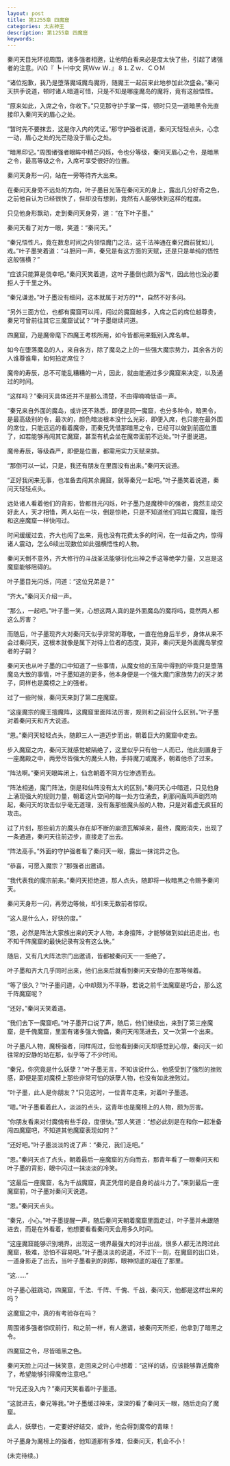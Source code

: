 ```yaml
---
layout: post
title: 第1255章 四魔窟
categories: 太古神王
description: 第1255章 四魔窟
keywords:
---
```


秦问天目光环视周围，诸多强者相邀，让他明白看来必是度太快了些，引起了诸强者的注意。㈧Ω『 ┡ ㈠中文  网Ｗｗ Ｗ．』８⒈Ｚｗ．ＣＯＭ

“诸位抱歉，我乃是堕落魔域魔岛魔将，随魔王一起前来此地参加此次盛会。”秦问天拱手说道，顿时诸人暗道可惜，只是不知是哪座魔岛的魔将，竟有这般悟性。

“原来如此，入席之令，你收下。”只见那守护手掌一挥，顿时只见一道暗黑令光直接印入秦问天的眉心之处。

“暂时先不要抹去，这是你入内的凭证。”那守护强者说道，秦问天轻轻点头，心念一动，眉心之处的光芒隐没于眉心之处。

“暗黑印记。”周围诸强者眼眸中精芒闪烁，令也分等级，秦问天眉心之令，是暗黑之令，最高等级之令，入席可享受很好的位置。

秦问天身形一闪，站在一旁等待齐大出来。

在秦问天身旁不远处的方向，叶子墨目光落在秦问天的身上，露出几分好奇之色，之前他自认为已经很快了，但却没有想到，竟然有人能够快到这样的程度。

只见他身形飘动，走到秦问天身旁，道：“在下叶子墨。”

秦问天看了对方一眼，笑道：“秦问天。”

“秦兄悟性凡，竟在数息时间之内领悟魔门之法，这千法神通在秦兄面前犹如儿戏。”叶子墨笑着道：“斗胆问一声，秦兄是有这方面的天赋，还是只是单纯的悟性这般强横？”

“应该只能算是侥幸吧。”秦问天笑着道，这叶子墨倒也颇为客气，因此他也没必要拒人于千里之外。

“秦兄谦逊。”叶子墨没有细问，这本就属于对方的**，自然不好多问。

“另外三面方位，也都有魔窟可以闯，闯过的魔窟越多，入席之后的席位越尊贵，秦兄可曾前往其它三魔窟试试？”叶子墨继续问道。

四魔窟，乃是魔帝麾下四魔王考核所用，如今皆都用来甄别入席名单。

如今在堕落魔岛的人，来自各方，除了魔岛之上的一些强大魔宗势力，其余各方的人谁尊谁卑，如何拍定席位？

魔帝的寿辰，总不可能乱糟糟的一片，因此，就由能通过多少魔窟来决定，以及通过的时间。

“这样吗？”秦问天具体还并不是那么清楚，不由得喃喃低语一声。

“秦兄来自外面的魔岛，或许还不熟悉，即便是同一魔窟，也分多种令，暗黑令，是最高级别的令，最次的，颜色暗淡根本没什么光彩，即便入席，也只能在最外围的席位，只能远远的看着魔帝，而秦兄凭借那暗黑之令，已经可以做到前面位置了，如若能够再闯其它魔窟，甚至有机会坐在魔帝面前不远处。”叶子墨说道。

魔帝寿辰，等级森严，即便是位置，都需用实力天赋来排。

“那倒可以一试，只是，我还有朋友在里面没有出来。”秦问天说道。

“正好我闲来无事，也准备去闯其余魔窟，就等秦兄一起吧。”叶子墨笑着说道，秦问天轻轻点头。

远处诸人看着他们的背影，皆都目光闪烁，叶子墨乃是魔榜中的强者，竟然主动交好此人，天才相惜，两人站在一块，倒是惊艳，只是不知道他们闯其它魔窟，能否和这座魔窟一样快闯过。

时间缓缓过去，齐大也闯了出来，竟也没有花费太多的时间，在一炷香之内，惊得诸人震动，怎么6续出现数位如此强横悟性的人物。

秦问天倒不意外，齐大修行的斗战圣法能够衍化出神之手这等绝学力量，又岂是这魔窟能够阻碍的。

叶子墨目光闪烁，问道：“这位兄弟是？”

“齐大。”秦问天介绍一声。

“那么，一起吧。”叶子墨一笑，心想这两人真的是外面魔岛的魔将吗，竟然两人都这么厉害？

而随后，叶子墨现齐大对秦问天似乎非常的尊敬，一直在他身后半步，身体从来不会过秦问天，这根本就像是属下对待上位者的态度，莫非，秦问天是外面魔岛掌控者的子嗣？

秦问天也从叶子墨的口中知道了一些事情，从魔女给的玉简中得到的毕竟只是堕落魔岛大致的事情，叶子墨知道的更多，他本身便是一个强大魔门家族势力的天才弟子，同样也是魔榜之上的强者。

过了一些时候，秦问天来到了第二座魔窟。

“这座魔宗的魔王擅魔阵，这魔窟里面阵法厉害，规则和之前没什么区别。”叶子墨对着秦问天和齐大说道。

“恩。”秦问天轻轻点头，随即三人一道迈步而出，朝着巨大的魔窟中走去。

步入魔窟之内，秦问天就感觉被隔绝了，这里似乎只有他一人而已，他此刻置身于一座魔殿之中，两旁尽皆强大的魔头人物，手持魔刀或魔矛，朝着他杀了过来。

“阵法啊。”秦问天眼眸闭上，仙念朝着不同方位渗透而去。

“阵法相通，魔门阵法，倒是和仙阵没有太大的区别。”秦问天心中暗道，只见他身上涌现强大的规则力量，朝着这片空间的每一处方位涌去，刹那间轰鸣声剧烈响起，秦问天的攻击似乎毫无道理，没有轰那些魔头般的人物，只是对着虚无疯狂的攻击。

过了片刻，那些前方的魔头存在却不断的崩溃瓦解掉来，最终，魔殿消失，出现了一条通道，秦问天往前迈步，直接走了出去。

“阵法高手。”外面的守护强者看了秦问天一眼，露出一抹诧异之色。

“恭喜，可愿入魔宗？”那强者出邀请。

“我代表我的魔宗前来。”秦问天拒绝道，那人点头，随即将一枚暗黑之令赐予秦问天。

秦问天身形一闪，再旁边等候，却引来无数前者惊叹。

“这人是什么人，好快的度。”

“恩，必然是阵法大家族出来的天才人物，本身擅阵，才能够做到如此迅走出，也不知千阵魔窟的最快纪录有没有这么快。”

随后，又有几大阵法宗门出邀请，皆都被秦问天一一拒绝了。

叶子墨和齐大几乎同时出来，他们出来后就看到秦问天安静的在那等候着。

“等了很久？”叶子墨问道，心中却颇为不平静，若说之前千法魔窟是巧合，那么这千阵魔窟呢？

“还好。”秦问天笑着道。

“我们去下一魔窟吧。”叶子墨开口说了声，随后，他们继续出，来到了第三座魔窟，是千傀魔窟，里面有诸多强大傀儡，秦问天闯荡进去，又一次第一个出来。

叶子墨凡人物，魔榜强者，同样闯过，但他看到秦问天却感觉到心惊，秦问天一如往常的安静的站在那，似乎等了不少时间。

“秦兄，你究竟是什么妖孽？”叶子墨无言，不知该说什么，他感受到了强烈的挫败感，即便是面对魔榜上那些非常可怕的妖孽人物，也没有如此挫败过。

“叶子墨，此人是你朋友？”只见这时，一位青年走来，对着叶子墨道。

“嗯。”叶子墨看着此人，淡淡的点头，这青年也是魔榜上的人物，颇为厉害。

“你朋友看来对付魔傀有些手段，度很快。”那人笑道：“想必此刻是在和你一起准备闯四魔窟吧，不知道其他魔窟表现如何？”

“还好吧。”叶子墨淡淡的说了声：“秦兄，我们走吧。”

“恩。”秦问天点了点头，朝着最后一座魔窟的方向而去，那青年看了一眼秦问天和叶子墨的背影，眼中闪过一抹淡淡的冷笑。

“这最后一座魔窟，名为千战魔窟，真正凭借的是自身的战斗力了。”来到最后一座魔窟前，叶子墨对秦问天说道。

“恩。”秦问天点头。

“秦兄，小心。”叶子墨提醒一声，随后秦问天朝着魔窟里面走过，叶子墨并未跟随进去，而是在外看着，他想要看看秦问天会用多久时间。

“这座魔窟能够识别境界，出现这一境界最强大的对手出战，很多人都无法跨过此魔窟，极难，恐怕不容易吧。”叶子墨淡淡的说道，不过下一刻，在魔窟的出口处，一道身影走了出去，当叶子墨看到的刹那，眼神彻底的凝在了那里。

“这……”

叶子墨心脏跳动，四魔窟，千法、千阵、千傀、千战，秦问天，他都是这样出来的吗？

这魔窟之中，真的有考验存在吗？

周围诸多强者惊叹前行，和之前一样，有人邀请，被秦问天所拒，他拿到了暗黑之令。

四魔窟之令，尽皆暗黑之色。

秦问天脸上闪过一抹笑意，走回来之时心中想着：“这样的话，应该能够靠近魔帝了，希望能够引得魔帝注意吧。”

“叶兄还没入内？”秦问天笑看着叶子墨道。

“这就进去，秦兄等我。”叶子墨缓过神来，深深的看了秦问天一眼，随后走向了魔窟。

此人，妖孽也，一定要好好结交，或许，他会得到魔帝的青睐！

叶子墨身为魔榜上的强者，他知道那有多难，但秦问天，机会不小！

(未完待续。)
